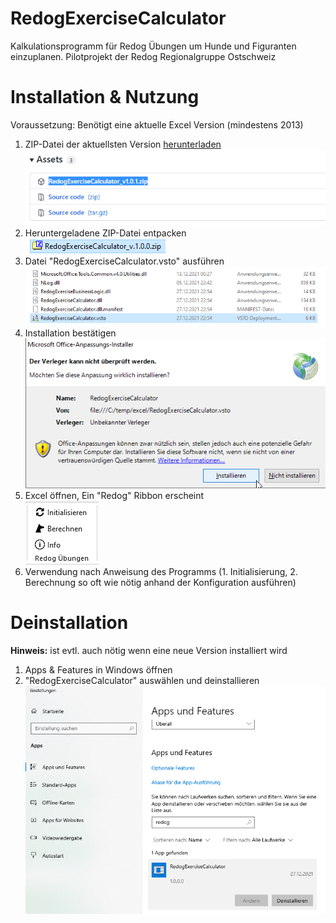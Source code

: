# RedogExerciseCalculator
Kalkulationsprogramm für Redog Übungen um Hunde und Figuranten einzuplanen. Pilotprojekt der Redog Regionalgruppe Ostschweiz

# Installation & Nutzung
Voraussetzung: Benötigt eine aktuelle Excel Version (mindestens 2013)

1. ZIP-Datei der aktuellsten Version [herunterladen](https://github.com/mimeie/RedogExerciseCalculator/releases/latest)<br/>![](https://github.com/mimeie/RedogExerciseCalculator/blob/master/Dokumentation/ReleaseScreenshot.png)
2. Heruntergeladene ZIP-Datei entpacken<br/>![](https://github.com/mimeie/RedogExerciseCalculator/blob/master/Dokumentation/Zip-Image.png)
4. Datei "RedogExerciseCalculator.vsto" ausführen<br/>![](https://github.com/mimeie/RedogExerciseCalculator/blob/master/Dokumentation/VSTO-Click.png)
5. Installation bestätigen<br/>![](https://github.com/mimeie/RedogExerciseCalculator/blob/master/Dokumentation/AddIn-Installation.png)
6. Excel öffnen, Ein "Redog" Ribbon erscheint<br/>![](https://github.com/mimeie/RedogExerciseCalculator/blob/master/Dokumentation/ExcelRibbon.png)
7. Verwendung nach Anweisung des Programms (1. Initialisierung, 2. Berechnung so oft wie nötig anhand der Konfiguration ausführen)



# Deinstallation
**Hinweis:** ist evtl. auch nötig wenn eine neue Version installiert wird 
1. Apps & Features in Windows öffnen
2. "RedogExerciseCalculator" auswählen und deinstallieren<br/>![](https://github.com/mimeie/RedogExerciseCalculator/blob/master/Dokumentation/Addin-Delete.png)


